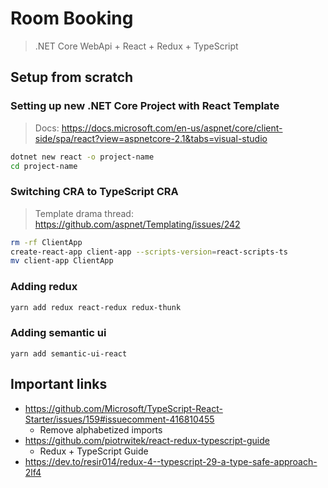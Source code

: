# Room Booking 

> .NET Core WebApi + React + Redux + TypeScript

## Setup from scratch

### Setting up new .NET Core Project with React Template

> Docs: https://docs.microsoft.com/en-us/aspnet/core/client-side/spa/react?view=aspnetcore-2.1&tabs=visual-studio

```bash
dotnet new react -o project-name
cd project-name
```

### Switching CRA to TypeScript CRA

> Template drama thread: https://github.com/aspnet/Templating/issues/242

```bash
rm -rf ClientApp
create-react-app client-app --scripts-version=react-scripts-ts
mv client-app ClientApp
```

###  Adding redux

```bash
yarn add redux react-redux redux-thunk
```

### Adding semantic ui

```
yarn add semantic-ui-react
```

## Important links


* https://github.com/Microsoft/TypeScript-React-Starter/issues/159#issuecomment-416810455
  - Remove alphabetized imports
* https://github.com/piotrwitek/react-redux-typescript-guide
  - Redux + TypeScript Guide
* https://dev.to/resir014/redux-4--typescript-29-a-type-safe-approach-2lf4